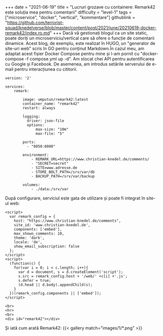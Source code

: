 +++
date = "2021-06-19"
title = "Lucruri grozave cu containere: Remark42 este soluția mea pentru comentarii"
difficulty = "level-1"
tags = ["microservice", "docker", "vertical", "kommentare"]
githublink = "https://github.com/terrorist-squad/knedelverse/blob/master/content/post/2021/june/20210619-docker-remark42/index.ro.md"
+++
Dacă vă gestionați blogul ca un site static, poate doriți un microserviciu/vertical care să ofere o funcție de comentarii dinamice. Acest blog, de exemplu, este realizat în HUGO, un "generator de site-uri web" scris în GO pentru conținut Markdown.În cazul meu, am adaptat acest fișier Docker Compose pentru mine și l-am pornit cu "docker-compose -f compose.yml up -d". Am stocat chei API pentru autentificarea cu Google și Facebook. De asemenea, am introdus setările serverului de e-mail pentru interacțiunea cu cititorii.
```
version: '2'

services:
    remark:

        image: umputun/remark42:latest
        container_name: "remark42"
        restart: always

        logging:
          driver: json-file
          options:
              max-size: "10m"
              max-file: "5"

        ports:
          - "8050:8080"   

        environment:
            - REMARK_URL=https://www.christian-knedel.de/comments/ 
            - "SECRET=secret"          
            - SITE=www.adresse.de 
            - STORE_BOLT_PATH=/srv/var/db
            - BACKUP_PATH=/srv/var/backup

        volumes:
            - ./data:/srv/var

```
După configurare, serviciul este gata de utilizare și poate fi integrat în site-ul web:
```
<script>
  var remark_config = {
    host: "https://www.christian-knedel.de/comments", 
    site_id: 'www.christian-knedel.de',
    components: ['embed'], 
    max_shown_comments: 10,
    theme: 'dark',
    locale: 'de',
    show_email_subscription: false
  };
</script>
<script>
  (function(c) {
    for(var i = 0; i < c.length; i++){
      var d = document, s = d.createElement('script');
      s.src = remark_config.host + '/web/' +c[i] +'.js';
      s.defer = true;
      (d.head || d.body).appendChild(s);
    }
  })(remark_config.components || ['embed']);
</script>

<br>
<hr>
<br>
<div id="remark42"></div>

```
Și iată cum arată Remark42:
{{< gallery match="images/1/*.png" >}}
